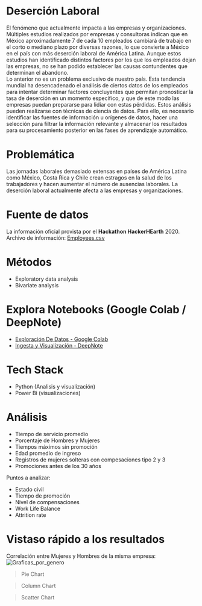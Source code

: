 # Deserción Laboral
El fenómeno que actualmente impacta a las empresas y organizaciones.
Múltiples estudios realizados por empresas y consultoras indican que en México 
aproximadamente 7 de cada 10 empleados cambiará de trabajo en el corto o mediano plazo 
por diversas razones, lo que convierte a México en el país con más deserción laboral de 
América Latina. Aunque estos estudios han identificado distintos factores por los que los 
empleados dejan las empresas, no se han podido establecer las causas contundentes que 
determinan el abandono.  
Lo anterior no es un problema exclusivo de nuestro país. Esta tendencia mundial ha 
desencadenado el análisis de ciertos datos de los empleados para intentar determinar factores 
concluyentes que permitan pronosticar la tasa de deserción en un momento específico, y que 
de este modo las empresas puedan prepararse para lidiar con estas pérdidas. 
Estos análisis pueden realizarse con técnicas de ciencia de datos. Para ello, es necesario 
identificar las fuentes de información u orígenes de datos, hacer una selección para filtrar la 
información relevante y almacenar los resultados para su procesamiento posterior en las fases 
de aprendizaje automático. 

# Problemática
Las jornadas laborales demasiado extensas en países de América Latina como México, Costa Rica y Chile crean estragos en la salud de los trabajadores y hacen aumentar el número de ausencias laborales.
La deserción laboral actualmente afecta a las empresas y organizaciones.
# Fuente de datos
La información oficial provista por el **Hackathon HackerHEarth**  2020. 
Archivo de información:   [Employees.csv](https://github.com/ESmithE/Deserci-n-Laboral--Analisis/blob/master/Employees.csv)
# Métodos
- Exploratory data analysis
- Bivariate analysis

# Explora Notebooks (Google Colab / DeepNote)
- [Exploración De Datos - Google Colab](https://colab.research.google.com/drive/1z0VtcEY55VBb6GfFtZ3Xnk8TcmE8UAjr?usp=sharing)
- [Ingesta y Visualización - DeepNote](https://deepnote.com/workspace/esmithe-6179-00a5df71-fb48-44a8-ba43-4410de40e4ac/project/Untitled-project-1a5a8ee3-54e2-420c-8025-867c5ef60f65)

# Tech Stack
- Python (Analisis y visualización)
- Power Bi (visualizaciones)

# Análisis
- Tiempo de servicio promedio
- Porcentaje de Hombres y Mujeres
- Tiempos máximos sin promoción
- Edad promedio de ingreso
- Registros de mujeres solteras con compesaciones tipo 2 y 3
- Promociones antes de los 30 años

Puntos a analizar:
- Estado civil
- Tiempo de promoción
- Nivel de compensaciones
- Work Life Balance
- Attrition rate

# Vistaso rápido a los resultados
Correlación entre Mujeres y Hombres de la misma empresa:
![Graficas_por_genero](https://user-images.githubusercontent.com/111365430/189495509-033dd473-e9fc-4503-a92f-6efc0d9bf376.jpg)


>Pie Chart



>Column Chart


> Scatter Chart



